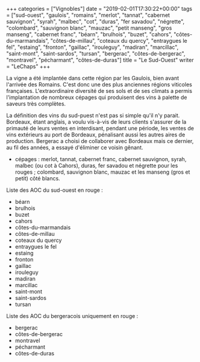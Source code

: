 +++
categories = ["Vignobles"]
date = "2019-02-01T17:30:22+00:00"
tags = ["sud-ouest", "gaulois", "romains", "merlot", "tannat", "cabernet sauvignon", "syrah", "malbec", "cot", "duras", "fer savadou", "négrette", "colombard", "sauvignon blanc", "mauzac", "petit manseng", "gros manseng", "cabernet franc", "béarn", "brulhois", "buzet", "cahors", "côtes-du-marmandais", "côtes-de-millau", "coteaux du quercy", "entraygues le fel", "estaing", "fronton", "gaillac", "irouleguy", "madiran", "marcillac", "saint-mont", "saint-sardos", "tursan", "bergerac", "côtes-de-bergerac", "montravel", "pécharmant", "côtes-de-duras"]
title = "Le Sud-Ouest"
writer = "LeChaps"
+++

La vigne a été implantée dans cette région par les Gaulois, bien avant l'arrivée des Romains. C'est donc une des plus anciennes régions viticoles françaises. L'extraordinaire diversité de ses sols et de ses climats a permis l'implantation de nombreux cépages qui produisent des vins à palette de saveurs très complètes.

La définition des vins du sud-puest n'est pas si simple qu'il n'y parait. Bordeaux, étant anglais, a voulu vis-à-vis de leurs clients s'assurer de la primauté de leurs ventes en interdisant, pendant une période, les ventes de vins extérieurs au port de Bordeaux, pénalisant aussi les autres aires de production. Bergerac a choisi de collaborer avec Bordeaux mais ce dernier, au fil des années, a essayé d'éliminer ce voisin gênant.

* cépages :  merlot, tannat, cabernet franc, cabernet sauvignon, syrah, malbec (ou cot à Cahors), duras, fer savadou et négrette pour les rouges ; colombard, sauvignon blanc, mauzac et les manseng (gros et petit) côté blancs.

Liste des AOC du sud-ouest en rouge :

* béarn
* brulhois
* buzet
* cahors
* côtes-du-marmandais
* côtes-de-millau
* coteaux du quercy
* entraygues le fel
* estaing
* fronton
* gaillac
* irouleguy
* madiran
* marcillac
* saint-mont
* saint-sardos
* tursan

Liste des AOC du bergeracois uniquement en rouge :

* bergerac
* côtes-de-bergerac
* montravel
* pécharmant
* côtes-de-duras
